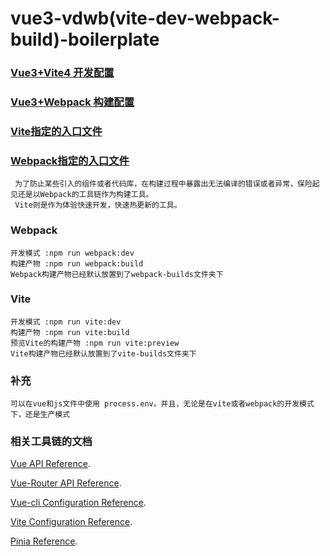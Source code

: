 # vue3-vdwb(vite-dev-webpack-build)-boilerplate

### [Vue3+Vite4 开发配置](vite.config.js)
### [Vue3+Webpack 构建配置](vue.config.js)
### [Vite指定的入口文件](index.html)
### [Webpack指定的入口文件](./public/index.html)
```
 为了防止某些引入的组件或者代码库，在构建过程中暴露出无法编译的错误或者异常，保险起见还是以Webpack的工具链作为构建工具。
 Vite则是作为体验快速开发，快速热更新的工具。
```

### Webpack
```
开发模式 :npm run webpack:dev
构建产物 :npm run webpack:build
Webpack构建产物已经默认放置到了webpack-builds文件夹下
```

### Vite
```
开发模式 :npm run vite:dev
构建产物 :npm run vite:build
预览Vite的构建产物 :npm run vite:preview
Vite构建产物已经默认放置到了vite-builds文件夹下
```

### 补充
```
可以在vue和js文件中使用 process.env。并且，无论是在vite或者webpack的开发模式下，还是生产模式
```


### 相关工具链的文档
 [Vue API Reference](https://vuejs.org/api/).

 [Vue-Router API Reference](https://router.vuejs.org/api/).

 [Vue-cli Configuration Reference](https://cli.vuejs.org/zh/config/).

 [Vite Configuration Reference](https://vitejs.bootcss.com/config/).

 [Pinia Reference](https://pinia.vuejs.org/zh/).
